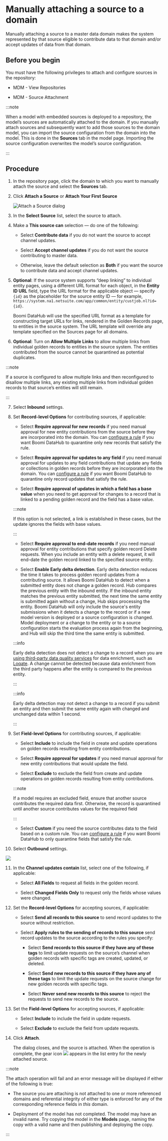 # Manually attaching a source to a domain 

<head>
  <meta name="guidename" content="DataHub"/>
  <meta name="context" content="GUID-4dc39589-d478-4d0b-a697-645453595f69"/>
</head>

Manually attaching a source to a master data domain makes the system represented by that source eligible to contribute data to that domain and/or accept updates of data from that domain.

## Before you begin​

You must have the following privileges to attach and configure sources in the repository:

- MDM - View Repositories

- MDM - Source Attachment

:::note

When a model with embedded sources is deployed to a repository, the model’s sources are automatically attached to the domain. If you manually attach sources and subsequently want to add those sources to the domain model, you can import the source configuration from the domain into the model. This is done in the **Sources** tab in the model page. Importing the source configuration overwrites the model’s source configuration.

:::

## Procedure

1. In the repository page, click the domain to which you want to manually attach the source and select the **Sources** tab.

2. Click **Attach a Source** or **Attach Your First Source**

    ![Attach a Source dialog](../Images/Repositories/mdm-db-attach-source_5079a525-2f15-4347-886b-928afb38dcde.jpg)

3. In the **Select Source** list, select the source to attach.

4. Make a **This source can** selection — do one of the following:

    - Select **Contribute data** if you do not want the source to accept channel updates. 

    - Select **Accept channel updates** if you do not want the source contributing to master data.

    - Otherwise, leave the default selection as **Both** if you want the source to contribute data and accept channel updates.

5. **Optional**: If the source system supports “deep linking” to individual entity pages, using a different URL format for each object, in the **Entity ID URL** field, type the URL format for the applicable object — specify `{id}` as the placeholder for the source entity ID — for example, `https://system.na1.netsuite.com/app/common/entity/custjob.nl?id={id}`.

   Boomi DataHub will use the specified URL format as a template for constructing target URLs for links, rendered in the Golden Records page, to entities in the source system. The URL template will override any template specified on the Sources page for all domains.

6. **Optional**: Turn on **Allow Multiple Links** to allow multiple links from individual golden records to entities in the source system. The entities contributed from the source cannot be quarantined as potential duplicates.

:::note

If a source is configured to allow multiple links and then reconfigured to disallow multiple links, any existing multiple links from individual golden records to that source’s entities will still remain.

:::

7. Select **Inbound** settings.

8. Set **Record-level Options** for contributing sources, if applicable:

    - Select **Require approval for new records** if you need manual approval for new entity contributions from the source before they are incorporated into the domain.  You can [configure a rule](../Deployment/hub-Configuring_a_business_rule.md) if you want Boomi DataHub to quarantine only new records that satisfy the rule.
    
    - Select **Require approval for updates to any field** if you need manual approval for updates to any field contributions that update any fields or collections in golden records before they are incorporated into the domain. You can [configure a rule](../Deployment/hub-Configuring_a_business_rule.md) if you want Boomi DataHub to quarantine only record updates that satisfy the rule.
    
    - Select **Require approval of updates in which a field has a base value** when you need to get approval for changes to a record that is linked to a pending golden record and the field has a base value. 

    :::note
    
    If this option is not selected, a link is established in these cases, but the update ignores the fields with base values.

    :::

    - Select **Require approval to end-date records** if you need manual approval for entity contributions that specify golden record Delete requests. When you include an entity with a delete request, it will end-date the golden record linked to the specified source entity.
    
    - Select **Enable Early delta detection**. Early delta detection reduces the time it takes to process golden record updates from a contributing source. It allows Boomi DataHub to detect when a submitted entity does not change a golden record. Hub compares the previous entity with the inbound entity. If the inbound entity matches the previous entity submitted, the next time the same entity is submitted again without a change, Hub skips processing the entity. Boomi DataHub will only include the source's entity submissions when it detects a change to the record or if a new model version is deployed or a source configuration is changed. Model deployment or a change to the entity or to a source configuration starts the evaluation process again from the beginning, and Hub will skip the third time the same entity is submitted.

    :::info

    Early delta detection does not detect a change to a record when you are [using third-party data quality services](/docs/Atomsphere/Master%20Data%20Hub/Modeling/t-mdm-Enabling_a_quality_service_to_use_in_data_quality_f74aa25d-86a6-4390-b5f0-e90b75ebbd4a.md) for data enrichment, such as [Loqate](https://www.loqate.com/en-gb/address-verification/). A change cannot be detected because data enrichment from the third party happens after the entity is compared to the previous entity.

    :::

    :::info

    Early delta detection may not detect a change to a record if you submit an entity and then submit the same entity again with changed and unchanged data within 1 second.

    :::

9. Set **Field-level Options** for contributing sources, if applicable:

    - Select **Include** to include the field in create and update operations on golden records resulting from entity contributions. 

    - Select **Require approval for updates** if you need manual approval for new entity contributions that would update the field.
    
    - Select **Exclude** to exclude the field from create and update operations on golden records resulting from entity contributions.

    :::note

    If a model requires an excluded field, ensure that another source contributes the required data first. Otherwise, the record is quarantined until another source contributes values for the required field
    
    :::

    - Select **Custom** if you need the source contributes data to the field based on a custom rule. You can [configure a rule](../Deployment/hub-Configuring_a_business_rule.md) if you want Boomi DataHub to only quarantine fields that satisfy the rule.
    
10. Select **Outbound** settings.

![](../Images/img-hub_outbound_settings.png)

11. In the **Channel updates contain** list, select one of the following, if applicable:

    - Select **All Fields** to request all fields in the golden record.

    - Select **Changed Fields Only** to request only the fields whose values were changed.

12. Set the **Record-level Options** for accepting sources, if applicable:

    - Select **Send all records to this source** to send record updates to the source without restriction.

    - Select **Apply rules to the sending of records to this source** send record updates to the source according to the rules you specify:

        - Select **Send records to this source if they have any of these tags**  to limit update requests on the source’s channel when golden records with specific tags are created, updated, or deleted.
        
        - Select **Send new records to this source if they have any of these tags** to limit the update requests on the source change for new golden records with specific tags.
        
        - Select **Never send new records to this source** to reject the requests to send new records to the source. 

13. Set the **Field-level Options** for accepting sources, if applicable:

    - Select **Include** to include the field in update requests.

    - Select **Exclude** to exclude the field from update requests.

14. Click **Attach**.

    The dialog closes, and the source is attached. When the operation is complete, the gear icon **![](../Images/main-ic-gear-gray_54d864eb-b5de-4ee6-9b31-975dae0a5762.jpg)** appears in the list entry for the newly attached source.

:::note
   
The attach operation will fail and an error message will be displayed if either of the following is true:

- The source you are attaching is not attached to one or more referenced domains and referential integrity of either type is enforced for any of the corresponding reference fields in *this* domain.

- Deployment of the model has not completed. The model may have an invalid name. Try copying the model in the **Models** page, naming the copy with a valid name and then publishing and deploying the copy.

:::